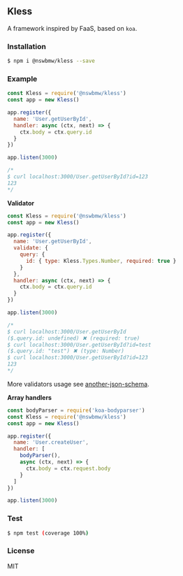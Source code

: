 ## Kless

A framework inspired by FaaS, based on `koa`.

### Installation

```sh
$ npm i @nswbmw/kless --save
```

### Example

```js
const Kless = require('@nswbmw/kless')
const app = new Kless()

app.register({
  name: 'User.getUserById',
  handler: async (ctx, next) => {
    ctx.body = ctx.query.id
  }
})

app.listen(3000)

/*
$ curl localhost:3000/User.getUserById?id=123
123
*/
```

**Validator**

```js
const Kless = require('@nswbmw/kless')
const app = new Kless()

app.register({
  name: 'User.getUserById',
  validate: {
    query: {
      id: { type: Kless.Types.Number, required: true }
    }
  },
  handler: async (ctx, next) => {
    ctx.body = ctx.query.id
  }
})

app.listen(3000)

/*
$ curl localhost:3000/User.getUserById
($.query.id: undefined) ✖ (required: true)
$ curl localhost:3000/User.getUserById?id=test
($.query.id: "test") ✖ (type: Number)
$ curl localhost:3000/User.getUserById?id=123
123
*/
```

More validators usage see [another-json-schema](https://github.com/nswbmw/another-json-schema).

**Array handlers**

```js
const bodyParser = require('koa-bodyparser')
const Kless = require('@nswbmw/kless')
const app = new Kless()

app.register({
  name: 'User.createUser',
  handler: [
    bodyParser(),
    async (ctx, next) => {
      ctx.body = ctx.request.body
    }
  ]
})

app.listen(3000)
```

### Test

```sh
$ npm test (coverage 100%)
```

### License

MIT
